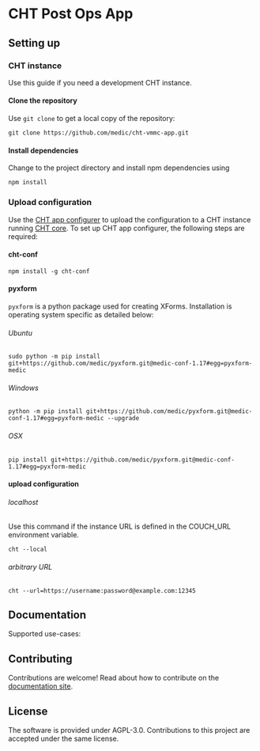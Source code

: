 # CHT Post Ops App
## Setting up
### CHT instance
Use this guide if you need a development CHT instance.

#### Clone the repository
Use `git clone` to get a local copy of the repository:

`git clone https://github.com/medic/cht-vmmc-app.git`

#### Install dependencies
Change to the project directory and install npm dependencies using

`npm install`
### Upload configuration

Use the [CHT app configurer](https://github.com/medic/cht-conf) to upload the configuration to a CHT instance running [CHT core](https://github.com/medic/cht-core). To set up CHT app configurer, the following steps are required:

#### cht-conf

```
npm install -g cht-conf
```

#### pyxform

`pyxform` is a python package used for creating XForms. Installation is operating system specific as detailed below:

###### Ubuntu

```
sudo python -m pip install git+https://github.com/medic/pyxform.git@medic-conf-1.17#egg=pyxform-medic
```

###### Windows

```
python -m pip install git+https://github.com/medic/pyxform.git@medic-conf-1.17#egg=pyxform-medic --upgrade
```

###### OSX

```
pip install git+https://github.com/medic/pyxform.git@medic-conf-1.17#egg=pyxform-medic
```

#### upload configuration

###### localhost

Use this command if the instance URL is defined in the COUCH_URL environment variable.

```
cht --local
```

###### arbitrary URL

```
cht --url=https://username:password@example.com:12345
```

## Documentation

Supported use-cases:

## Contributing

Contributions are welcome! Read about how to contribute on the [documentation site](https://docs.communityhealthtoolkit.org/contribute/).

## License

The software is provided under AGPL-3.0. Contributions to this project are accepted under the same license.
